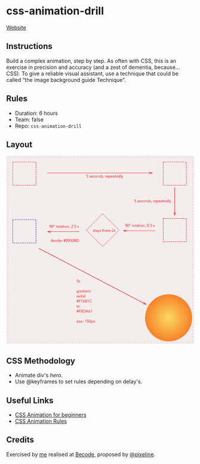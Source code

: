 # css-animation-drill
[Website](https://pedroseromenho.github.io/css-animation-drill/index.html)

## Instructions

Build a complex animation, step by step.
As often with CSS, this is an exercise in precision and accuracy (and a zest of dementia, because… CSS). To give a reliable visual assistant, use a technique that could be called “the image background guide Technique”.

## Rules

- Duration: 6 hours
- Team: false
- Repo: `css-animation-drill`

## Layout

![layout](images/css_animation_exercise_4.png)

## CSS Methodology

- Animate div's *hero*.
- Use @keyframes to set rules depending on delay's.

## Useful Links

- [CSS Animation for beginners](https://robots.thoughtbot.com/css-animation-for-beginners)
- [CSS Animation Rules](https://marksheet.io/css-animations.html)

## Credits

Exercised by [me](https://github.com/pedroseromenho) realised at [Becode](https://becode.org), proposed by [@pixeline](https://github.com/pixeline).